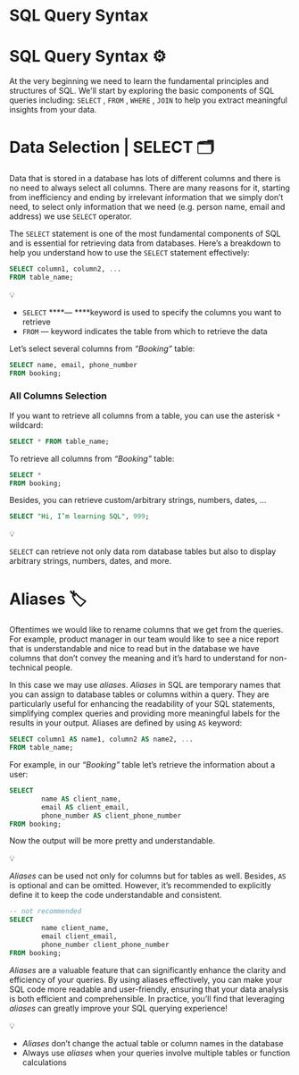 # SQL Query Syntax

# SQL Query Syntax ⚙️

At the very beginning we need to learn the fundamental principles and structures of SQL. We'll start by exploring the basic components of SQL queries including: `SELECT` , `FROM` , `WHERE` , `JOIN` to help you extract meaningful insights from your data.

# Data Selection | SELECT 🗂️

Data that is stored in a database has lots of different columns and there is no need to always select all columns. There are many reasons for it, starting from inefficiency and ending by irrelevant information that we simply don’t need, to select only information that we need (e.g. person name, email and address) we use `SELECT` operator.

The `SELECT` statement is one of the most fundamental components of SQL and is essential for retrieving data from databases. Here’s a breakdown to help you understand how to use the `SELECT` statement effectively:

```sql
SELECT column1, column2, ... 
FROM table_name;
```

<aside>
💡

- `SELECT` ****— ****keyword is used to specify the columns you want to retrieve
- `FROM` — keyword indicates the table from which to retrieve the data
</aside>

Let’s select several columns from *“Booking”* table:

```sql
SELECT name, email, phone_number	
FROM booking;
```

### All Columns Selection

If you want to retrieve all columns from a table, you can use the asterisk `*` wildcard:

```sql
SELECT * FROM table_name;
```

To retrieve all columns from *“Booking”* table:

```sql
SELECT *	
FROM booking;
```

Besides, you can retrieve custom/arbitrary strings, numbers, dates, …

```sql
SELECT "Hi, I’m learning SQL", 999;
```

<aside>
💡

`SELECT` can retrieve not only data rom database tables but also to display arbitrary strings, numbers, dates, and more. 

</aside>

# Aliases 🏷️

Oftentimes we would like to rename columns that we get from the queries. For example, product manager in our team would like to see a nice report that is understandable and nice to read but in the database we have columns that don’t convey the meaning and it’s hard to understand for non-technical people. 

In this case we may use *aliases*. *Aliases* in SQL are temporary names that you can assign to database tables or columns within a query. They are particularly useful for enhancing the readability of your SQL statements, simplifying complex queries and providing more meaningful labels for the results in your output. Aliases are defined by using `AS` keyword:

```sql
SELECT column1 AS name1, column2 AS name2, ...
FROM table_name;
```

For example, in our *“Booking”* table let’s retrieve the information about a user:

```sql
SELECT
		name AS client_name,
		email AS client_email,
		phone_number AS client_phone_number
FROM booking;
```

Now the output will be more pretty and understandable.

<aside>
💡

*Aliases* can be used not only for columns but for tables as well. Besides, `AS` is optional and can be omitted. However, it’s recommended to explicitly define it to keep the code understandable and consistent.

</aside>

```sql
-- not recommended 
SELECT
		name client_name,
		email client_email,
		phone_number client_phone_number
FROM booking;
```

*Aliases* are a valuable feature that can significantly enhance the clarity and efficiency of your queries. By using aliases effectively, you can make your SQL code more readable and user-friendly, ensuring that your data analysis is both efficient and comprehensible. In practice, you’ll find that leveraging *aliases* can greatly improve your SQL querying experience!

<aside>
💡

- *Aliases* don’t change the actual table or column names in the database
- Always use *aliases* when your queries involve multiple tables or function calculations
</aside>